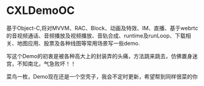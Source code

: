 # CXLDemoOC

基于Object-C,将对MVVM、RAC、Block、动画及特效、IM、直播、基于webrtc的音视频通话、音频播放及视频播放、音轨合成、runtime及runLoop、下载相关、地图应用、股票及各种线图等常用场景写一些demo.

写这个Demo的初衷是被各种高大上的封装弄的头痛，方法跳来跳去，仿佛置身迷宫，不知南北，气急败坏！！

菜鸟一枚，Demo现在还是一个空壳子，我会不定时更新，希望帮到同样很菜的你


